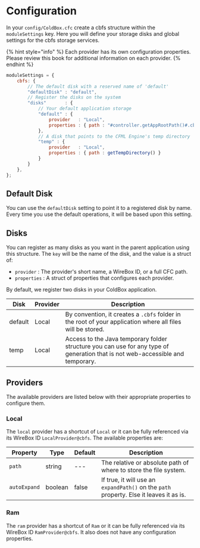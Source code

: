 # Configuration

In your `config/ColdBox.cfc` create a cbfs structure within the `moduleSettings` key. Here you will define your storage disks and global settings for the cbfs storage services.

{% hint style="info" %}
Each provider has its own configuration properties. Please review this book for additional information on each provider.
{% endhint %}

```javascript
moduleSettings = {
	cbfs: {
		// The default disk with a reserved name of 'default'
		"defaultDisk" : "default",
		// Register the disks on the system
		"disks"       : {
			// Your default application storage
			"default" : {
				provider   : "Local",
				properties : { path : "#controller.getAppRootPath()#.cbfs" }
			},
			// A disk that points to the CFML Engine's temp directory
			"temp" : {
				provider   : "Local",
				properties : { path : getTempDirectory() }
			}
		}
	},
};
```

## Default Disk

You can use the `defaultDisk` setting to point it to a registered disk by name. Every time you use the default operations, it will be based upon this setting.

## Disks

You can register as many disks as you want in the parent application using this structure. The `key` will be the name of the disk, and the value is a struct of:

* `provider` : The provider's short name, a WireBox ID, or a full CFC path.
* `properties` : A struct of properties that configures each provider.

By default, we register two disks in your ColdBox application.

| Disk    | Provider | Description                                                                                                                    |
| ------- | -------- | ------------------------------------------------------------------------------------------------------------------------------ |
| default | Local    | By convention, it creates a `.cbfs` folder in the root of your application where all files will be stored.                     |
| temp    | Local    | Access to the Java temporary folder structure you can use for any type of generation that is not web-accessible and temporary. |

## Providers

The available providers are listed below with their appropriate properties to configure them.

### Local

The `local` provider has a shortcut of `Local` or it can be fully referenced via its WireBox ID `LocalProvider@cbfs`. The available properties are:



| Property     | Type    | Default | Description                                                                             |
| ------------ | ------- | ------- | --------------------------------------------------------------------------------------- |
| `path`       | string  | ---     | The relative or absolute path of where to store the file system.                        |
| `autoExpand` | boolean | false   | If true, it will use an `expandPath()` on the `path` property. Else it leaves it as is. |

### Ram

The `ram` provider has a shortcut of `Ram` or it can be fully referenced via its WireBox ID `RamProvider@cbfs`. It also does not have any configuration properties.
